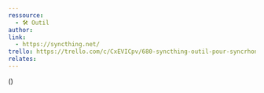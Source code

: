 ```yaml
---
ressource:
  - 🛠️ Outil
author: 
link:
  - https://syncthing.net/
trello: https://trello.com/c/CxEVICpv/680-syncthing-outil-pour-syncrhoniser-des-dossiers
relates:
---
```

()